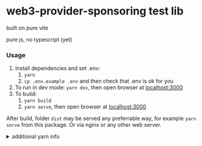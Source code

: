 # web3-provider-sponsoring test lib

built on pure vite

pure js, no typescript (yet)

### Usage

1. Install dependencies and set .env:
   1. `yarn`
   2. `cp .env.example .env` and then check that .env is ok for you
2. To run in dev mode: `yarn dev`, then open browser at [localhost:3000](http://localhost:3000)
3. To build:
   1. `yarn build`
   2. `yarn serve`, then open browser at [localhost:3000](http://localhost:3000)

After build, folder `dist` may be served any preferrable way, 
for example `yarn serve` from this package.
Or via nginx or any other web server.


<details>
<summary>additional yarn info</summary>

```bash
yarn add process buffer events @polkadot/api @polkadot/util-crypto web3 && yarn add -D vite-compatible-readable-stream browserify-zlib util https-browserify stream-http crypto-browserify assert url os-browserify
```
   
</details>
